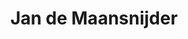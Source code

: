 ---
title: 'Jan de Maansnijder'
description: 'Jan de Maansnijder schrijft voor de kwalitatief hoogstaande weblog On Tradition, en is auteur van het boek Noumenal Reflections.'
keyword: Blogger
pseudonym: true
image: avatar.webp
---